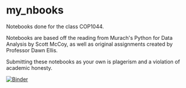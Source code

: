 # my_nbooks
Notebooks done for the class COP1044.

Notebooks are based off the reading from Murach's Python for Data Analysis by Scott McCoy, as well as original assignments 
created by Professor Dawn Ellis.

Submitting these notebooks as your own is plagerism and a violation of academic honesty.

[![Binder](https://mybinder.org/badge_logo.svg)](https://mybinder.org/v2/gh/zsayav1/my_nbooks/main)
